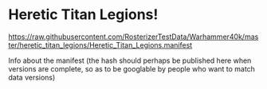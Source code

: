 # Heretic Titan Legions!

https://raw.githubusercontent.com/RosterizerTestData/Warhammer40k/master/heretic_titan_legions/Heretic_Titan_Legions.manifest

Info about the manifest (the hash should perhaps be published here when versions are complete, so as to be googlable by people who want to match data versions)
